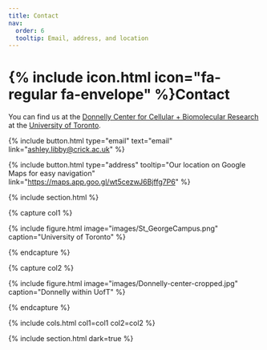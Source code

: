 ```yaml
---
title: Contact
nav:
  order: 6
  tooltip: Email, address, and location
---
```


# {% include icon.html icon="fa-regular fa-envelope" %}Contact

You can find us at the [Donnelly Center for Cellular + Biomolecular Research](https://thedonnellycentre.utoronto.ca/) at the [University of Toronto](https://www.utoronto.ca/).

{%
  include button.html
  type="email"
  text="email"
  link="ashley.libby@crick.ac.uk"
%}

{%
  include button.html
  type="address"
  tooltip="Our location on Google Maps for easy navigation"
  link="https://maps.app.goo.gl/wt5cezwJ6Bjffg7P6"
%}

{% include section.html %}

{% capture col1 %}

{%
  include figure.html
  image="images/St_GeorgeCampus.png"
  caption="University of Toronto"
%}

{% endcapture %}

{% capture col2 %}

{%
  include figure.html
  image="images/Donnelly-center-cropped.jpg"
  caption="Donnelly within UofT"
%}

{% endcapture %}

{% include cols.html col1=col1 col2=col2 %}

{% include section.html dark=true %}


